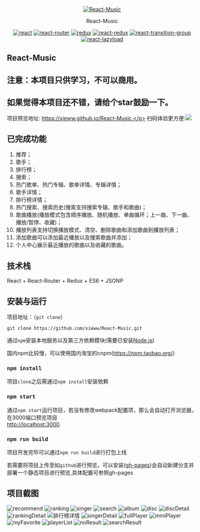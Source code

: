 <p align="center">
    <a href="https://xieww.github.io/React-Music">
        <img src="https://xieww.github.io/React-Music/favicon.ico" alt="React-Music"/>
    </a>
</p>
<p align="center">
    React-Music
</p>
<p align="center">
  <a href="https://github.com/facebook/react"><img src="https://img.shields.io/badge/react-v16.2.0-blue.svg" alt="react"></a>
  <a href="https://github.com/ReactTraining/react-router"><img src="https://img.shields.io/badge/react--router-v4.2.0-blue.svg" alt="react-router"></a>
  <a href="https://github.com/reactjs/redux"><img src="https://img.shields.io/badge/redux-v3.7.2-blue.svg" alt="redux"></a>
  <a href="https://github.com/reactjs/react-redux"><img src="https://img.shields.io/badge/react--redux-v5.0.6-blue.svg" alt="react-redux"></a>
  <a href="https://github.com/reactjs/react-transition-group"><img src="https://img.shields.io/badge/react--transition--group-v2.2.1-blue.svg" alt="react-transition-group"></a>
  <a href="https://github.com/jasonslyvia/react-lazyload"><img src="https://img.shields.io/badge/react--lazyload-v2.3.0-yellow.svg" alt="react-lazyload"></a>
</p>

## React-Music
## 注意：本项目只供学习，不可以商用。
## 如果觉得本项目还不错，请给个star鼓励一下。

项目预览地址: https://xieww.github.io/React-Music.</p>
扫码体验更方便:<img src="./screenshot/qr.png">

## 已完成功能

1. 推荐；
2. 歌手；
3. 排行榜；
4. 搜索；
5. 热门歌单、热门专辑、歌单详情、专辑详情；
6. 歌手详情；
7. 排行榜详情；
9. 热门搜索、搜索历史(搜索支持搜索专辑、歌手和歌曲)；
10. 歌曲播放(播放模式包含顺序播放、随机播放、单曲循环；上一曲、下一曲、播放/暂停、收藏)；
11. 播放列表支持切换播放模式、清空、删除歌曲和添加歌曲到播放列表；
12. 添加歌曲可以添加最近播放以及搜索歌曲并添加；
13. 个人中心展示最近播放的歌曲以及收藏的歌曲。

## 技术栈

React + React-Router + Redux + ES6 + JSONP


## 安装与运行

项目地址：（`git clone`）
```shell
git clone https://github.com/xieww/React-Music.git
```

通过`npm`安装本地服务以及第三方依赖模块(需要已安装[Node.js](https://nodejs.org/))

国内npm比较慢，可以使用国内淘宝的cnpm(https://npm.taobao.org/)

### `npm install`

项目`clone`之后需通过`npm install`安装依赖

### `npm start`

通过`npm start`运行项目，若没有修改webpack配置项，那么会自动打开浏览器，在3000端口预览项目<br>
[http://localhost:3000](http://localhost:3000).

### `npm run build`

项目开发完毕可以通过`npm run build`进行打包上线

若需要将项目上传至如`github`进行预览，可以安装([gh-pages](https://github.com/tschaub/gh-pages))会自动新建分支并部署一个静态项目进行预览,具体配置可参照gh-pages

## 项目截图

<p>
    <img src="/screenshot/recommend.png" alt="recommend"/>
    <img src="./screenshot/ranking.png" alt="ranking"/>
    <img src="./screenshot/singer.png" alt="singer"/>
    <img src="./screenshot/search.png" alt="search"/>
    <img src="./screenshot/album.png" alt="album"/>
    <img src="./screenshot/disc.png" alt="disc"/>
    <img src="./screenshot/discDetail.png" alt="discDetail"/>
    <img src="./screenshot/rankingDetail.png" alt="rankingDetail"/>
    <img src="./screenshot/rankingDetail01.png" alt="排行榜详情"/>
    <img src="./screenshot/singerDetail.png" alt="singerDetail"/>
    <img src="./screenshot/fullPlayer.png" alt="fullPlayer"/>
    <img src="./screenshot/miniPlayer.png" alt="miniPlayer"/>
    <img src="./screenshot/myFavorite.png" alt="myFavorite"/>
    <img src="./screenshot/playerList.png" alt="playerList"/>
    <img src="./screenshot/noResult.png" alt="noResult"/>
    <img src="./screenshot/searchResult.png" alt="searchResult"/>
  
</p>